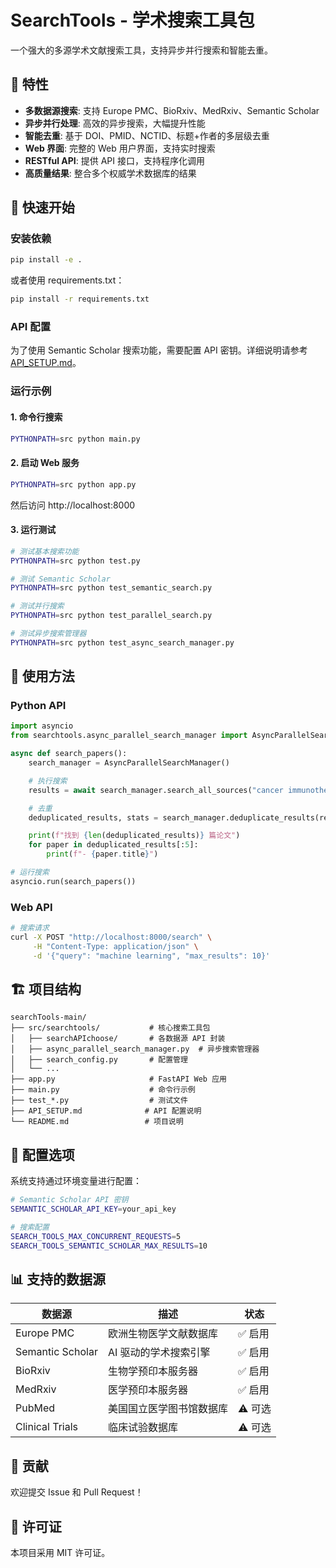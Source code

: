 # SearchTools - 学术搜索工具包

一个强大的多源学术文献搜索工具，支持异步并行搜索和智能去重。

## 🌟 特性

- **多数据源搜索**: 支持 Europe PMC、BioRxiv、MedRxiv、Semantic Scholar
- **异步并行处理**: 高效的异步搜索，大幅提升性能
- **智能去重**: 基于 DOI、PMID、NCTID、标题+作者的多层级去重
- **Web 界面**: 完整的 Web 用户界面，支持实时搜索
- **RESTful API**: 提供 API 接口，支持程序化调用
- **高质量结果**: 整合多个权威学术数据库的结果

## 🚀 快速开始

### 安装依赖

```bash
pip install -e .
```

或者使用 requirements.txt：

```bash
pip install -r requirements.txt
```

### API 配置

为了使用 Semantic Scholar 搜索功能，需要配置 API 密钥。详细说明请参考 [API_SETUP.md](API_SETUP.md)。

### 运行示例

#### 1. 命令行搜索

```bash
PYTHONPATH=src python main.py
```

#### 2. 启动 Web 服务

```bash
PYTHONPATH=src python app.py
```

然后访问 http://localhost:8000

#### 3. 运行测试

```bash
# 测试基本搜索功能
PYTHONPATH=src python test.py

# 测试 Semantic Scholar
PYTHONPATH=src python test_semantic_search.py

# 测试并行搜索
PYTHONPATH=src python test_parallel_search.py

# 测试异步搜索管理器
PYTHONPATH=src python test_async_search_manager.py
```

## 📖 使用方法

### Python API

```python
import asyncio
from searchtools.async_parallel_search_manager import AsyncParallelSearchManager

async def search_papers():
    search_manager = AsyncParallelSearchManager()

    # 执行搜索
    results = await search_manager.search_all_sources("cancer immunotherapy")

    # 去重
    deduplicated_results, stats = search_manager.deduplicate_results(results)

    print(f"找到 {len(deduplicated_results)} 篇论文")
    for paper in deduplicated_results[:5]:
        print(f"- {paper.title}")

# 运行搜索
asyncio.run(search_papers())
```

### Web API

```bash
# 搜索请求
curl -X POST "http://localhost:8000/search" \
     -H "Content-Type: application/json" \
     -d '{"query": "machine learning", "max_results": 10}'
```

## 🏗️ 项目结构

```
searchTools-main/
├── src/searchtools/           # 核心搜索工具包
│   ├── searchAPIchoose/       # 各数据源 API 封装
│   ├── async_parallel_search_manager.py  # 异步搜索管理器
│   ├── search_config.py       # 配置管理
│   └── ...
├── app.py                     # FastAPI Web 应用
├── main.py                    # 命令行示例
├── test_*.py                  # 测试文件
├── API_SETUP.md              # API 配置说明
└── README.md                 # 项目说明
```

## 🔧 配置选项

系统支持通过环境变量进行配置：

```bash
# Semantic Scholar API 密钥
SEMANTIC_SCHOLAR_API_KEY=your_api_key

# 搜索配置
SEARCH_TOOLS_MAX_CONCURRENT_REQUESTS=5
SEARCH_TOOLS_SEMANTIC_SCHOLAR_MAX_RESULTS=10
```

## 📊 支持的数据源

| 数据源 | 描述 | 状态 |
|--------|------|------|
| Europe PMC | 欧洲生物医学文献数据库 | ✅ 启用 |
| Semantic Scholar | AI 驱动的学术搜索引擎 | ✅ 启用 |
| BioRxiv | 生物学预印本服务器 | ✅ 启用 |
| MedRxiv | 医学预印本服务器 | ✅ 启用 |
| PubMed | 美国国立医学图书馆数据库 | ⚠️ 可选 |
| Clinical Trials | 临床试验数据库 | ⚠️ 可选 |

## 🤝 贡献

欢迎提交 Issue 和 Pull Request！

## 📄 许可证

本项目采用 MIT 许可证。